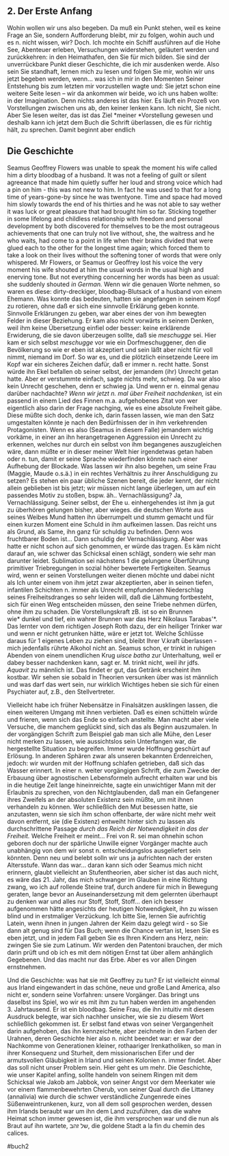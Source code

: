 ## 2. Der Erste Anfang
Wohin wollen wir uns also begeben. Da muß ein Punkt stehen, weil es keine Frage an Sie, sondern Aufforderung bleibt, mir zu folgen, wohin auch und es n. nicht wissen, wir? Doch. Ich mochte ein Schiff ausführen auf die Hohe See, Abenteuer erleben, Versuchungen widerstehen, geläutert werden und zurückkehren: in den Heimathafen, den Sie für mich bilden. Sie sind der unverrückbare Punkt dieser Geschichte, die ich mir ausdenken werde. Also sein Sie standhaft, lernen mich zu lesen und folgen Sie mir, wohin wir uns jetzt begeben werden, wenn... was ich in mir in den Momenten Seiner Entstehung bis zum letzten mir vorzustellen wagte und: Sie jetzt schon eine weitere Seite lesen – wir da ankommen wir beide, wo ich uns haben wollte: in der Imagination. Denn nichts anderes ist das hier. Es läuft ein Prozeß von Vorstellungen zwischen uns ab, den keiner lenken kann. Ich nicht, Sie nicht. Aber Sie lesen weiter, das ist das Ziel *meiner *Vorstellung gewesen und deshalb kann ich jetzt dem Buch die Schrift überlassen, die es für richtig hält, zu sprechen. Damit beginnt aber endlich
## Die Geschichte
Seamus Geoffrey Flowers was unable to speak the moment his wife called him a dirty bloodbag of a husband. It was not a feeling of guilt or silent agreeance that made him quietly suffer her loud and strong voice which had a pin on him - this was not new to him. In fact he was used to that for a long time of years-gone-by since he was twentyone. Time and space had moved him slowly towards the end of his thirties and he was not able to say wether it was luck or great pleasure that had brought him so far. Sticking together in some lifelong and childless relationship with freedom and personal development by both discovered for themselves to be the most outrageous achievements that one can truly not live without, she, the waitress and he who waits, had come to a point in life when their brains divided that were glued each to the other for the longest time again; which forced them to take a look on their lives without the softening toner of words that were only whispered. Mr Flowers, or Seamus or Geoffrey lost his voice the very moment his wife shouted at him the usual words in the usual high and enerving tone. But not everything concerning her words has been as usual: she suddenly shouted *in German.* 
Wenn wir die genauen Worte nehmen, so waren es diese: dirty-dreckiger, bloodbag-Blutsack of a husband von einem Ehemann. Was konnte das bedeuten, hatten sie angefangen in seinem Kopf zu rotieren, ohne daß er sich eine sinnvolle Erklärung geben konnte. Sinnvolle Erklärungen zu geben, war aber eines der von ihm bewegten Felder in dieser Beziehung. Er kam also nicht vorwärts in seinem Denken, weil ihm keine Übersetzung einfiel oder besser: keine erklärende Erwiderung, die sie davon überzeugen sollte, daß sie *meschugge* sei. Hier kam er sich selbst *meschugge* vor wie ein Dorfmeschuggener, den die Bevölkerung so wie er eben ist akzeptiert und sein läßt aber nicht für voll nimmt, niemand im Dorf. So war es, und die plötzlich einsetzende Leere im Kopf war ein sicheres Zeichen dafür, daß er immer n. recht hatte. Sonst würde ihn Ekel befallen ob seiner selbst, der jemandem (ihr) Unrecht getan hatte. Aber er verstummte einfach, sagte nichts mehr, schwieg. Da war also kein Unrecht geschehen, denn er schwieg ja. Und wenn er n. einmal genau darüber nachdachte? 
*Wenn wir jetzt *n.* mal über Freiheit nachdenken,* ist ein passend in einem Lied des Finnen m.a. aufgehobenes Zitat von wer eigentlich also darin der Frage nachging, wie es eine absolute Freiheit gäbe. Diese müßte sich doch, denke ich, darin fassen lassen, wie man den Satz umgestalten könnte je nach den Bedürfnissen der in ihm verkehrenden Protagonisten. Wenn es also (Seamus in diesem Falle) jemandem wichtig vorkäme, in einer an ihn herangetragenen Aggression ein Unrecht zu erkennen, welches nur durch ein selbst von ihm begangenes auszugleichen wäre, dann müßte er in dieser meiner Welt hier irgendetwas getan haben oder n. tun, damit er seine Sprache wiederfinden könnte nach einer Aufhebung der Blockade. Was lassen wir ihn also begehen, um seine Frau (Maggie, Maude o.s.ä.) in ein rechtes Verhältnis zu ihrer Anschuldigung zu setzen? Es stehen ein paar übliche Szenen bereit, die jeder kennt, der nicht allein geblieben ist bis jetzt; wir müssen nicht lange überlegen, um auf ein passendes Motiv zu stoßen, bspw. äh.. Vernachlässigung? 
Ja, Vernachlässigung. Seiner selbst, der Ehe u. einhergehendes ist ihm ja gut zu überhören gelungen bisher, aber wieges. die deutschen Worte aus seines Weibes Mund hatten ihn überrumpelt und stumm gemacht und für einen kurzen Moment eine Schuld in ihm aufkeimen lassen. Das reicht uns als Grund, als Same, ihn ganz für schuldig zu befinden. Denn wos fruchtbarer Boden ist... Dann schuldig der Vernachlässigung. Aber was hatte er nicht schon auf sich genommen, er würde das tragen. Es käm nicht darauf an, wie schwer das Schicksal einen schlägt, sondern wie sehr man darunter leidet. 
Sublimation sei nächstens 1 die gelungene Überführung primitiver Triebregungen in sozial höher bewertete Fertigkeiten. Seamus wird, wenn er seinen Vorstellungen weiter dienen möchte und dabei nicht als Ich unter einem von ihm jetzt zwar akzeptierten, aber in seinen tiefen, infantilen Schichten n. immer als Unrecht empfundenen Niederschlag seines Freiheitsdranges so sehr leiden will, daß die Lähmung fortbesteht, sich für einen Weg entscheiden müssen, den seine Triebe nehmen dürfen, ohne ihm zu schaden. Die Vorstellungskraft zB. ist so ein Brunnen wie* dunkel und tief, ein wahrer Brunnen war das Herz Nikolaus Tarabas'*. Das lernter von dem richtigen Joseph Roth dazu, der ein heiliger Trinker war und wenn er nicht getrunken hätte, wäre er jetzt tot. Welche Schlüsse daraus für 1 eigenes Leben zu ziehen sind, bleibt Ihrer V.kraft überlassen - mich jedenfalls rührte Alkohol nicht an. Seamus schon, er trinkt in ruhigen Abenden von einem unendlichen Krug *uisce batha* zur Unterhaltung, weil er dabey besser nachdenken kann, sagt er. M. trinkt nicht, weil ihr jdfs. *Aquavit* zu männlich ist. Das findet er gut, das Getränk erscheint ihm kostbar. Wir sehen sie sobald in Theorien versunken über was ist männlich und was darf das wert sein, nur wirklich Wichtiges heben sie sich für einen Psychiater auf, z.B., den Stellvertreter.


Vielleicht habe ich früher Nebensätze in Finalsätzen ausklingen lassen, die einen weiteren Umgang mit ihnen verbieten. Daß es einen schütteln würde und frieren, wenn sich das Ende so einfach anstellte. Man macht aber viele Versuche, die manchem geglückt sind, sich das als Beginn auszumalen. In der vorgängigen Schrift zum Beispiel gab man sich alle Mühe, den Leser nicht merken zu lassen, wie aussichtslos sein Unterfangen war, die hergestellte Situation zu begreifen. Immer wurde Hoffnung geschürt auf Erlösung. In anderen Sphären zwar als unseren bekannten Erdenreichen, jedoch: wir wurden mit der Hoffnung schlafen getrieben, daß sich das Wasser erinnert. In einer n. weiter vorgängigen Schrift, die zum Zwecke der Erbauung über agnostischen Lebensformeln aufrecht erhalten war und bis in die heutige Zeit lange hineinreichte, sagte ein unwichtiger Mann mit der Erlaubnis zu sprechen, von den Nichtglaubenden, daß man ein Gefangener ihres Zweifels an der absoluten Existenz sein müßte, um mit ihnen verhandeln zu können. Wer schließlich den Mut besessen hatte, sie anzutasten, wenn sie sich ihm schon offenbarte, der wäre nicht mehr weit davon entfernt, sie (die Existenz) entweiht hinter sich zu lassen als durchschrittene Passage *durch das Reich der Notwendigkeit in das der Freiheit.* Welche Freiheit er meint... Frei von R. sei man ohnehin schon geboren doch nur der spärliche Unwille eigner Vorgänger machte auch unabhängig von dem wir sonst n. entscheidungslos ausgeliefert sein könnten. Denn neu und belebt solln wir uns ja aufrichten nach der ersten Altersstufe. Wann das war... daran kann sich oder Seamus mich nicht erinnern, glaubt vielleicht an Stufentheorien, aber sicher ist das auch nicht, es wäre das 21. Jahr, das mich schwanger im Glauben in eine Richtung zwang, wo ich auf rollende Steine traf, durch andere für mich in Bewegung geraten, lange bevor an Auseinandersetzung mit dem gelernten überhaupt zu denken war und alles nur Stoff, Stoff, Stoff... den ich besser aufgenommen hätte angesichts der heutigen Notwendigkeit, ihn zu wissen blind und in erstmaliger Verzückung. Ich bitte Sie, lernen Sie aufrichtig Latein, wenn ihnen in jungen Jahren der Keim dazu gelegt wird - so Sie dann alt genug sind für Das Buch; wenn die Chance vertan ist, lesen Sie es eben jetzt, und in jedem Fall geben Sie es Ihren Kindern ans Herz, nein: zwingen Sie sie zum Latinum. Wir werden den Patentoni brauchen, der mich darin prüft und ob ich es mit dem nötigen Ernst tat über allem anhänglich Gegebenen. Und das macht nur das Erbe. Aber es vor allen Dingen ernstnehmen. 


Und die Geschichte: was hat sie mit Geoffrey zu tun? Er ist vielleicht einmal aus Irland eingewandert in das schöne, neue und große Land America, also nicht er, sondern seine Vorfahren: unsere Vorgänger. Das bringt uns daselbst ins Spiel, wo wir es mit ihm zu tun haben werden im angehenden 3. Jahrtausend. Er ist ein bloodbag. Seine Frau, die ihn intuitiv mit diesem Ausdruck belegte, war sich nachher unsicher, wie sie zu diesem Wort schließlich gekommen ist. Er selbst fand etwas von seiner Vergangenheit darin aufgehoben, das ihn kennzeichete, aber zeichnete in den Farben der Urahnen, deren Geschichte hier also n. nicht beendet war: er war der Nachkomme von Generationen kleiner, rothaariger Irenkatholiken, so man in ihrer Konsequenz und Sturheit, dem missionarischen Eifer und der armutsvollen Gläubigkeit in Irland und seinen Kolonien n. immer findet. Aber das soll nicht unser Problem sein. Hier geht es um mehr. Die Geschichte, wie unser Kapitel anfing, sollte handeln von seinem Ringen mit dem Schicksal wie Jakob am Jabbok, von seiner Angst vor dem Meerkater wie vor einem flammenbewehrten Cherub, von seiner Qual durch die Littaney (annalivia) wie durch die schwer verständliche Zungenrede eines Süßenweintrunkenen, kurz, von all dem soll gesprochen werden, dessen ihm Irlands beraubt war um ihn dem Land zuzuführen, das die wahre Heimat schon immer gewesen ist, die ihm versprochen war und die nun als Braut auf ihn wartete, של זהב, die goldene Stadt a la fin du chemin des calices. 


#buch2